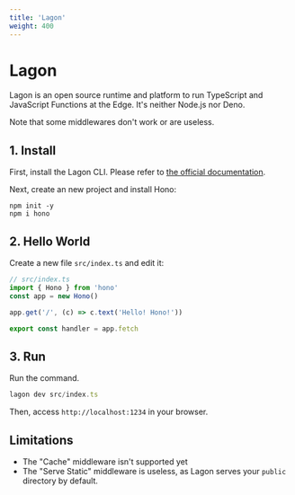 ```yaml
---
title: 'Lagon'
weight: 400
---
```


# Lagon

Lagon is an open source runtime and platform to run TypeScript and JavaScript Functions at the Edge. It's neither Node.js nor Deno.

Note that some middlewares don't work or are useless.

## 1. Install

First, install the Lagon CLI. Please refer to [the official documentation](https://docs.lagon.app/cli#installation).

Next, create an new project and install Hono:

```
npm init -y
npm i hono
```

## 2. Hello World

Create a new file `src/index.ts` and edit it:

```ts
// src/index.ts
import { Hono } from 'hono'
const app = new Hono()

app.get('/', (c) => c.text('Hello! Hono!'))

export const handler = app.fetch
```

## 3. Run

Run the command.

```ts
lagon dev src/index.ts
```

Then, access `http://localhost:1234` in your browser.

## Limitations

- The "Cache" middleware isn't supported yet
- The "Serve Static" middleware is useless, as Lagon serves your `public` directory by default.
